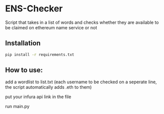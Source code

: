 # ENS-Checker
Script that takes in a list of words and checks whether they are available to be claimed on ethereum name service or not

## Installation

```bash
pip install -r requirements.txt
```

## How to use:

add a wordlist to list.txt (each username to be checked on a seperate line, the script automatically adds .eth to them)

put your infura api link in the file

run main.py 
